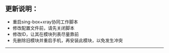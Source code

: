## 更新说明：

- 重启sing-box+xray协同工作脚本
- 修改配置文件前，请先关闭脚本
- 修改ID，让其在模块列表尽量靠前
- 先删除旧模块并重启手机，再安装此模块，以免发生冲突

- -------------------
